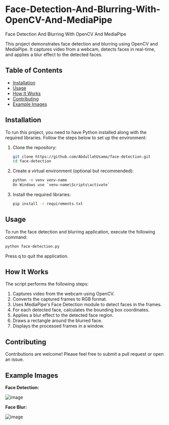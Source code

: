 # Face-Detection-And-Blurring-With-OpenCV-And-MediaPipe
Face Detection And Blurring With OpenCV And MediaPipe

This project demonstrates face detection and blurring using OpenCV and MediaPipe. It captures video from a webcam, detects faces in real-time, and applies a blur effect to the detected faces.

## Table of Contents
- [Installation](#installation)
- [Usage](#usage)
- [How It Works](#how-it-works)
- [Contributing](#contributing)
- [Example Images](#Example-Images)

## Installation

To run this project, you need to have Python installed along with the required libraries. Follow the steps below to set up the environment:

1. Clone the repository:
    ```sh
    git clone https://github.com/AbdullahUsama/face-detection.git
    cd face-detection
    ```

2. Create a virtual environment (optional but recommended):
    ```sh
    python -m venv venv-name
    On Windows use `venv-name\Scripts\activate`
    ```

3. Install the required libraries:
    ```sh
    pip install -r requirements.txt
    ```

## Usage

To run the face detection and blurring application, execute the following command:

```sh
python face-detection.py
```
Press q to quit the application.

## How It Works
The script performs the following steps:

1. Captures video from the webcam using OpenCV.
2. Converts the captured frames to RGB format.
3. Uses MediaPipe's Face Detection module to detect faces in the frames.
4. For each detected face, calculates the bounding box coordinates.
5. Applies a blur effect to the detected face region.
6. Draws a rectangle around the blurred face.
7. Displays the processed frames in a window.

## Contributing
Contributions are welcome! Please feel free to submit a pull request or open an issue.

## Example Images

**Face Detection:**

![image](https://github.com/user-attachments/assets/b5ddd636-178b-4f43-a871-eaa341659571)

**Face Blur:**

![image](https://github.com/user-attachments/assets/8a82dfc0-2491-4373-9a8c-cab6e0f81f81)

   

